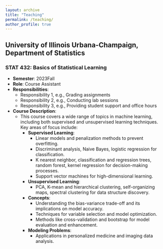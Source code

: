 ```yaml
---
layout: archive
title: "Teaching"
permalink: /teaching/
author_profile: true
---
```

## University of Illinois Urbana-Champaign, Department of Statistics

### STAT 432: Basics of Statistical Learning
- **Semester**: 2023Fall
- **Role**: Course Assistant
- **Responsibilities**:
  - Responsibility 1, e.g., Grading assignments
  - Responsibility 2, e.g., Conducting lab sessions
  - Responsibility 3, e.g., Providing student support and office hours
- **Course Description**: 
  - This course covers a wide range of topics in machine learning, including both supervised and unsupervised learning techniques. Key areas of focus include:
    - **Supervised Learning**:
      - Linear models and penalization methods to prevent overfitting.
      - Discriminant analysis, Naive Bayes, logistic regression for classification.
      - K nearest neighbor, classification and regression trees, random forest, kernel regression for decision-making processes.
      - Support vector machines for high-dimensional learning.
    - **Unsupervised Learning**:
      - PCA, K-mean and hierarchical clustering, self-organizing maps, spectral clustering for data structure discovery.
    - **Concepts**:
      - Understanding the bias-variance trade-off and its implications on model accuracy.
      - Techniques for variable selection and model optimization.
      - Methods like cross-validation and bootstrap for model evaluation and enhancement.
    - **Modeling Problems**:
      - Applications in personalized medicine and imaging data analysis.


